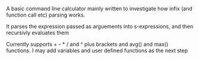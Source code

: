 A basic command line calculator mainly written to investigate how infix (and function call etc) parsing works.

It parses the expression passed as arguements into s-expressions, and then recursivly evaluates them

Currently supports + - * / and ^  plus brackets and  avg() and max() functions. I may add variables and user defined functions as the next step
